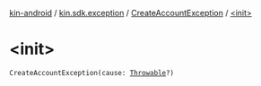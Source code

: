 [kin-android](../../index.md) / [kin.sdk.exception](../index.md) / [CreateAccountException](index.md) / [&lt;init&gt;](./-init-.md)

# &lt;init&gt;

`CreateAccountException(cause: `[`Throwable`](https://kotlinlang.org/api/latest/jvm/stdlib/kotlin/-throwable/index.html)`?)`